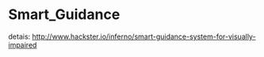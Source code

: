 # Smart_Guidance

detais:
	http://www.hackster.io/inferno/smart-guidance-system-for-visually-impaired
